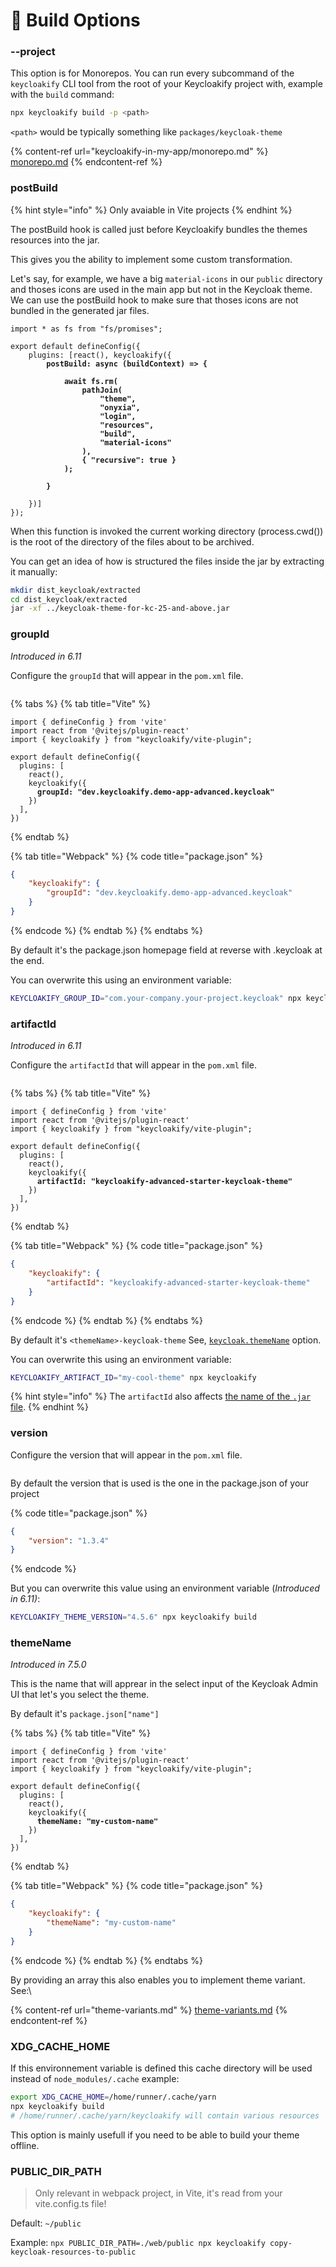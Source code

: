 # 📖 Build Options

### --project

This option is for Monorepos. You can run every subcommand of the `keycloakify` CLI tool from the root of your Keycloakify project with, example with the `build` command:

```bash
npx keycloakify build -p <path>
```

`<path>` would be typically something like `packages/keycloak-theme`

{% content-ref url="keycloakify-in-my-app/monorepo.md" %}
[monorepo.md](keycloakify-in-my-app/monorepo.md)
{% endcontent-ref %}

### postBuild

{% hint style="info" %}
Only avaiable in Vite projects
{% endhint %}

The postBuild hook is called just before Keycloakify bundles the themes resources into the jar. &#x20;

This gives you the ability to implement some custom transformation.&#x20;

Let's say, for example, we have a big `material-icons` in our `public` directory and thoses icons are used in the main app but not in the Keycloak theme.  We can use the postBuild hook to make sure that thoses icons are not bundled in the generated jar files.

<pre class="language-typescript" data-title="vite.config.ts"><code class="lang-typescript">import * as fs from "fs/promises";

export default defineConfig({
    plugins: [react(), keycloakify({
<strong>        postBuild: async (buildContext) => {
</strong><strong>        
</strong><strong>            await fs.rm(
</strong><strong>                pathJoin(
</strong><strong>                    "theme",
</strong><strong>                    "onyxia",
</strong><strong>                    "login",
</strong><strong>                    "resources",
</strong><strong>                    "build",
</strong><strong>                    "material-icons"
</strong><strong>                ),
</strong><strong>                { "recursive": true }
</strong><strong>            );
</strong><strong>            
</strong><strong>        }
</strong>        
    })]
});
</code></pre>

When this function is invoked the current working directory (process.cwd()) is the root of the directory of the files about to be archived.

You can get an idea of how is structured the files inside the jar by extracting it manually:

```bash
mkdir dist_keycloak/extracted
cd dist_keycloak/extracted
jar -xf ../keycloak-theme-for-kc-25-and-above.jar
```

### groupId

_Introduced in 6.11_

Configure the `groupId` that will appear in the `pom.xml` file.

<figure><img src=".gitbook/assets/image (10).png" alt=""><figcaption></figcaption></figure>

{% tabs %}
{% tab title="Vite" %}
<pre class="language-typescript" data-title="vite.config.ts"><code class="lang-typescript">import { defineConfig } from 'vite'
import react from '@vitejs/plugin-react'
import { keycloakify } from "keycloakify/vite-plugin";

export default defineConfig({
  plugins: [
    react(), 
    keycloakify({
<strong>      groupId: "dev.keycloakify.demo-app-advanced.keycloak"
</strong>    })
  ],
})
</code></pre>
{% endtab %}

{% tab title="Webpack" %}
{% code title="package.json" %}
```json
{
    "keycloakify": {
        "groupId": "dev.keycloakify.demo-app-advanced.keycloak"
    }
}
```
{% endcode %}
{% endtab %}
{% endtabs %}

By default it's the package.json homepage field at reverse with .keycloak at the end.

You can overwrite this using an environment variable:

```bash
KEYCLOAKIFY_GROUP_ID="com.your-company.your-project.keycloak" npx keycloakify
```

### artifactId

_Introduced in 6.11_

Configure the `artifactId` that will appear in the `pom.xml` file.

<figure><img src=".gitbook/assets/image (11).png" alt=""><figcaption></figcaption></figure>

{% tabs %}
{% tab title="Vite" %}
<pre class="language-typescript" data-title="vite.config.ts"><code class="lang-typescript">import { defineConfig } from 'vite'
import react from '@vitejs/plugin-react'
import { keycloakify } from "keycloakify/vite-plugin";

export default defineConfig({
  plugins: [
    react(), 
    keycloakify({
<strong>      artifactId: "keycloakify-advanced-starter-keycloak-theme"
</strong>    })
  ],
})
</code></pre>
{% endtab %}

{% tab title="Webpack" %}
{% code title="package.json" %}
```json
{
    "keycloakify": {
        "artifactId": "keycloakify-advanced-starter-keycloak-theme"
    }
}
```
{% endcode %}
{% endtab %}
{% endtabs %}

By default it's `<themeName>-keycloak-theme` See, [`keycloak.themeName`](build-options.md#keyclokify.themename) option.

You can overwrite this using an environment variable:

```bash
KEYCLOAKIFY_ARTIFACT_ID="my-cool-theme" npx keycloakify
```

{% hint style="info" %}
The `artifactId` also affects [the name of the `.jar` file](https://github.com/InseeFrLab/keycloakify/blob/9f72024c61b1b36d71a42b242c05d7ac793e049b/src/bin/keycloakify/generateJavaStackFiles.ts#L85).
{% endhint %}

### version

Configure the version that will appear in the `pom.xml` file.

<figure><img src=".gitbook/assets/image (4).png" alt=""><figcaption></figcaption></figure>

By default the version that is used is the one in the package.json of your project

{% code title="package.json" %}
```json
{
    "version": "1.3.4"
}
```
{% endcode %}

But you can overwrite this value using an environment variable (_Introduced in 6.11)_:

```bash
KEYCLOAKIFY_THEME_VERSION="4.5.6" npx keycloakify build
```

### themeName

_Introduced in 7.5.0_

This is the name that will apprear in the select input of the Keycloak Admin UI that let's you select the theme.&#x20;

By default it's `package.json["name"]`

{% tabs %}
{% tab title="Vite" %}
<pre class="language-typescript" data-title="vite.config.ts"><code class="lang-typescript">import { defineConfig } from 'vite'
import react from '@vitejs/plugin-react'
import { keycloakify } from "keycloakify/vite-plugin";

export default defineConfig({
  plugins: [
    react(), 
    keycloakify({
<strong>      themeName: "my-custom-name"
</strong>    })
  ],
})
</code></pre>
{% endtab %}

{% tab title="Webpack" %}
{% code title="package.json" %}
```json
{
    "keycloakify": {
        "themeName": "my-custom-name"
    }
}
```
{% endcode %}
{% endtab %}
{% endtabs %}

By providing an array this also enables you to implement theme variant. See:\


{% content-ref url="theme-variants.md" %}
[theme-variants.md](theme-variants.md)
{% endcontent-ref %}

### XDG\_CACHE\_HOME

If this environnement variable is defined this cache directory will be used instead of `node_modules/.cache` example:

```bash
export XDG_CACHE_HOME=/home/runner/.cache/yarn
npx keycloakify build
# /home/runner/.cache/yarn/keycloakify will contain various resources
```

This option is mainly usefull if you need to be able to build your theme offline.

### PUBLIC\_DIR\_PATH

> Only relevant in webpack project, in Vite, it's read from your vite.config.ts file!

Default: `~/public`

Example: `npx PUBLIC_DIR_PATH=./web/public npx keycloakify copy-keycloak-resources-to-public`
